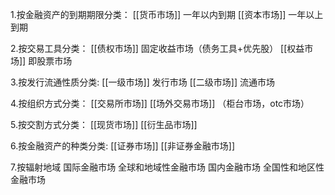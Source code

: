 1.按金融资产的到期期限分类：
[[货币市场]]   一年以内到期
[[资本市场]]   一年以上到期


2.按交易工具分类：
[[债权市场]]  固定收益市场（债务工具+优先股）
[[权益市场]]  即股票市场

3.按发行流通性质分类:
[[一级市场]]   发行市场
[[二级市场]]   流通市场

4.按组织方式分类：
[[交易所市场]]
[[场外交易市场]]  （柜台市场，otc市场）

5.按交割方式分类：
[[现货市场]]
[[衍生品市场]]

6.按金融资产的种类分类:
[[证券市场]]
[[非证券金融市场]]

7.按辐射地域
国际金融市场 全球和地域性金融市场
国内金融市场 全国性和地区性金融市场